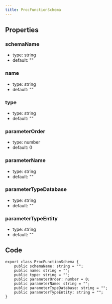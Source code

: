```yaml
---
title: ProcFunctionSchema
---
```


## Properties

### schemaName

-   type: string
-   default: ""

### name

-   type: string
-   default: ""

### type

-   type: string
-   default: ""

### parameterOrder

-   type: number
-   default: 0

### parameterName

-   type: string
-   default: ""

### parameterTypeDatabase

-   type: string
-   default: ""

### parameterTypeEntity

-   type: string
-   default: ""

## Code

```
export class ProcFunctionSchema {
    public schemaName: string = "";
    public name: string = "";
    public type: string = "";
    public parameterOrder: number = 0;
    public parameterName: string = "";
    public parameterTypeDatabase: string = "";
    public parameterTypeEntity: string = "";
}
```
